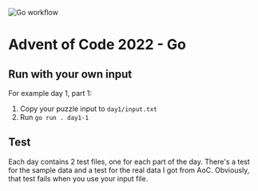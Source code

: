 ![Go workflow](https://github.com/lorankloeze/adventofcode2022/actions/workflows/go.yml/badge.svg)
# Advent of Code 2022 - Go

## Run with your own input

For example day 1, part 1:
1. Copy your puzzle input to `day1/input.txt`
2. Run `go run . day1-1`

## Test
Each day contains 2 test files, one for each part of the day. There's a test for the sample data and a test for the real data I got from AoC. Obviously, that test fails when you use your input file.
